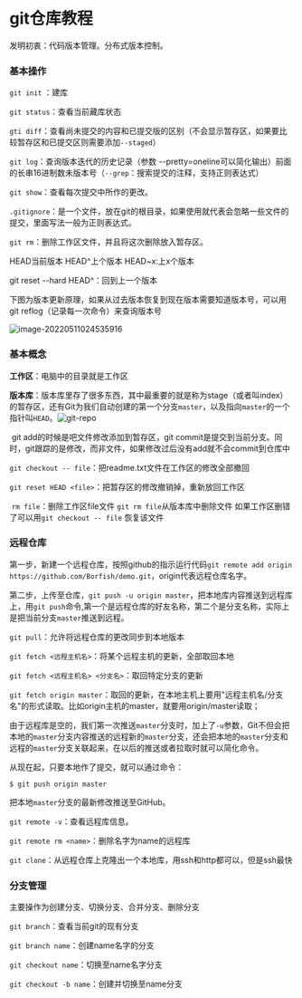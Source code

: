 # git仓库教程

发明初衷：代码版本管理。分布式版本控制。

### 基本操作

`git init` ：建库				

`git status`：查看当前藏库状态				

`gti diff`：查看尚未提交的内容和已提交版的区别（不会显示暂存区，如果要比较暂存区和已提交区则需要添加`--staged`）	

`git log`：查询版本迭代的历史记录（参数 --pretty=oneline可以简化输出）前面的长串16进制数未版本号（`--grep`：搜索提交的注释，支持正则表达式）

`git show`：查看每次提交中所作的更改。

`.gitignore`：是一个文件，放在git的根目录，如果使用就代表会忽略一些文件的提交，里面写法一般为正则表达式。

`git rm`：删除工作区文件，并且将这次删除放入暂存区。

HEAD当前版本	HEAD^上个版本	HEAD~x:上x个版本	

git reset --hard HEAD^：回到上一个版本

下图为版本更新原理，如果从过去版本恢复到现在版本需要知道版本号，可以用git reflog（记录每一次命令）来查询版本号

![image-20220511024535916](C:\Users\borfish\AppData\Roaming\Typora\typora-user-images\image-20220511024535916.png)	

### 基本概念

**工作区**：电脑中的目录就是工作区

**版本库**：版本库里存了很多东西，其中最重要的就是称为stage（或者叫index）的暂存区，还有Git为我们自动创建的第一个分支`master`，以及指向`master`的一个指针叫`HEAD`。![git-repo](https://www.liaoxuefeng.com/files/attachments/919020037470528/0)	     

​		git add的时候是吧文件修改添加到暂存区，git commit是提交到当前分支。同时，git跟踪的是修改，而非文件，如果修改过后没有add就不会commit到仓库中

​	`git checkout -- file`：把readme.txt文件在工作区的修改全部撤回

​	`git reset HEAD <file>`：把暂存区的修改撤销掉，重新放回工作区

​	`rm file`：删除工作区file文件	`git rm file`从版本库中删除文件	如果工作区删错了可以用`git checkout -- file` 恢复该文件

### 远程仓库

第一步，新建一个远程仓库，按照github的指示运行代码`git remote add origin https://github.com/Borfish/demo.git`，origin代表远程仓库名字。

第二步，上传至仓库，`git push -u origin master`，把本地库内容推送到远程库上，用`git push`命令,第一个是远程仓库的好友名称，第二个是分支名称，实际上是把当前分支`master`推送到远程。

`git pull`：允许将远程仓库的更改同步到本地版本

`git fetch <远程主机名>`：将某个远程主机的更新，全部取回本地

`git fetch <远程主机名> <分支名>`：取回特定分支的更新

`git fetch origin master`：取回的更新，在本地主机上要用"远程主机名/分支名"的形式读取。比如origin主机的master，就要用origin/master读取；

由于远程库是空的，我们第一次推送`master`分支时，加上了`-u`参数，Git不但会把本地的`master`分支内容推送的远程新的`master`分支，还会把本地的`master`分支和远程的`master`分支关联起来，在以后的推送或者拉取时就可以简化命令。

从现在起，只要本地作了提交，就可以通过命令：

```
$ git push origin master
```

把本地`master`分支的最新修改推送至GitHub。

`git remote -v`：查看远程库信息。

`git remote rm <name>`：删除名字为name的远程库

`git clone`：从远程仓库上克隆出一个本地库，用ssh和http都可以，但是ssh最快

### 分支管理

主要操作为创建分支、切换分支、合并分支、删除分支

`git branch`：查看当前git的现有分支

`git branch name`：创建name名字的分支

`git checkout name`：切换至name名字分支

`git checkout -b name`：创建并切换至name分支



